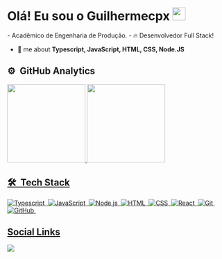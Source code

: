 <h1 align="left">Olá! Eu sou o Guilhermecpx <img src="https://raw.githubusercontent.com/kaueMarques/kaueMarques/master/hi.gif" width="30px"> </h1>
- Acadêmico de Engenharia de Produção.
- 🔥  Desenvolvedor Full Stack!

- 💬  me about **Typescript, JavaScript, HTML, CSS, Node.JS**



## ⚙️ &nbsp;GitHub Analytics
 <div>
  <a href="https://github.com/">
  <img height="180em" src="https://github-readme-stats.vercel.app/api?username=Guilhermecpx&show_icons=true&theme=dracula&include_all_commits=true&count_private=true"/>
  <img height="180em" src="https://github-readme-stats.vercel.app/api/top-langs/?username=Guilhermecpx&layout=compact&langs_count=7&theme=dracula"/>
</div>
 

 
 ## 🛠 &nbsp;Tech Stack

![Typescript](https://img.shields.io/badge/-Typescript-05122A?style=flat&logo=Typescript)&nbsp;
![JavaScript](https://img.shields.io/badge/-JavaScript-05122A?style=flat&logo=javascript)&nbsp;
![Node.js](https://img.shields.io/badge/-Node.js-05122A?style=flat&logo=node.js)&nbsp;
![HTML](https://img.shields.io/badge/-HTML-05122A?style=flat&logo=HTML5)&nbsp;
![CSS](https://img.shields.io/badge/-CSS-05122A?style=flat&logo=CSS3&logoColor=1572B6)&nbsp;
![React](https://img.shields.io/badge/-React-05122A?style=flat&logo=react)&nbsp;
![Git](https://img.shields.io/badge/-Git-05122A?style=flat&logo=git)&nbsp;
![GitHub](https://img.shields.io/badge/-GitHub-05122A?style=flat&logo=github)&nbsp;
 

 
 ## Social Links
 <div>
  <a href="https://www.linkedin.com/in/guilherme-silva-b23139216" target="_blank"><img src="https://img.shields.io/badge/-LinkedIn-%230077B5?style=for-the-badge&logo=linkedin&logoColor=white" target="_blank"></a> 
 </div>


